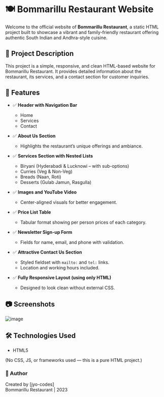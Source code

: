 # 🍽️ Bommarillu Restaurant Website

Welcome to the official website of **Bommarillu Restaurant**, a static HTML project built to showcase a vibrant and family-friendly restaurant offering authentic South Indian and Andhra-style cuisine.

## 📌 Project Description

This project is a simple, responsive, and clean HTML-based website for Bommarillu Restaurant. It provides detailed information about the restaurant, its services, and a contact section for customer inquiries.

## 🎯 Features

- ✅ **Header with Navigation Bar**
  - Home
  - Services
  - Contact

- ✅ **About Us Section**
  - Highlights the restaurant’s unique offerings and ambiance.

- ✅ **Services Section with Nested Lists**
  - Biryani (Hyderabadi & Lucknowi – with sub-options)
  - Curries (Veg & Non-Veg)
  - Breads (Naan, Roti)
  - Desserts (Gulab Jamun, Rasgulla)

- ✅ **Images and YouTube Video**
  - Center-aligned visuals for better engagement.

- ✅ **Price List Table**
  - Tabular format showing per person prices of each category.

- ✅ **Newsletter Sign-up Form**
  - Fields for name, email, and phone with validation.

- ✅ **Attractive Contact Us Section**
  - Styled fieldset with `mailto:` and `tel:` links.
  - Location and working hours included.

- ✅ **Fully Responsive Layout (using only HTML)**
  - Designed to look clean without external CSS.

## 📷 Screenshots

![image](https://github.com/user-attachments/assets/f919c7f0-3f33-49d8-9b73-73f7f31ce222)


## 🛠️ Technologies Used

- HTML5

(No CSS, JS, or frameworks used — this is a pure HTML project.)

### 🚀 Author

Created by [jyo-codes]  
Bommarillu Restaurant | 2023  
